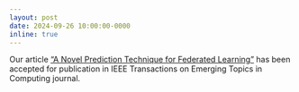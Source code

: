 ```yaml
---
layout: post
date: 2024-09-26 10:00:00-0000
inline: true
---
```


Our article [“A Novel Prediction Technique for Federated Learning”](https://ieeexplore.ieee.org/document/10713874) has been accepted for publication in IEEE 
Transactions on Emerging Topics in Computing journal.